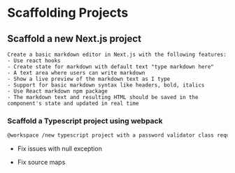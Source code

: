# Scaffolding Projects

## Scaffold a new Next.js project

```prompt
Create a basic markdown editor in Next.js with the following features:
- Use react hooks
- Create state for markdown with default text "type markdown here"
- A text area where users can write markdown
- Show a live preview of the markdown text as I type
- Support for basic markdown syntax like headers, bold, italics
- Use React markdown npm package
- The markdown text and resulting HTML should be saved in the component's state and updated in real time
```

### Scaffold a Typescript project using webpack

```bash
@workspace /new typescript project with a password validator class requiring a length of 6 chars. add webpack configuration and reference the bundle in index.html. add an input to enter the password and a submit button. write the output to a div in index.html
```

- Fix issues with null exception

- Fix source maps